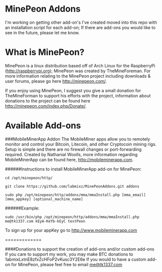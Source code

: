 MinePeon Addons
==============
I'm working on getting other add-on's I've created moved into this repo with an installation script for each add-on; If there are add-ons you would like to see in the future, please let me know.

What is MinePeon?
==============
MinePeon is a linux distribution based off of Arch Linux for the RaspberryPi (http://raspberrypi.org); MinePeon was created by TheMineForeman. For more information relating to the MinePeon project including downloads & user forums, please go here http://minepeon.com/.

If you enjoy using MinePeon, I suggest you give a small donation for TheMineForman to support his efforts with the project, information about donations to the project can be found here http://minepeon.com/index.php/Donate/.


Available Add-ons
==============
###MobileMinerApp Addon
The MobileMiner apps allow you to remotely monitor and control your Bitcoin, Litecoin, and other Cryptocoin mining rigs. Setup is simple and there are no firewall changes or port-forwarding required. Created by Nathanial Woolls, more information regarding MobileMinerApp can be found here, http://mobileminerapp.com. 

######Instructions to install MobileMinerApp add-on for MinePeon:
  
```
cd /opt/minepeon/http/

git clone https://github.com/labmixz/MinePeonAddons.git addons

sudo php /opt/minepeon/http/addons/mma/mmaInstall.php [mma_email] [mma_appkey] [optional_machine_name]
```

######Example:

```sudo /usr/bin/php /opt/minepeon/http/addons/mma/mmaInstall.php me@tk1337.com kEyA-KeYb-kEyC testPeon```


To sign up for your appKey go to http://www.mobileminerapp.com

=============


####Donations to support the creation of add-ons and/or custom add-ons
If you care to support my work, you may make BTC donations to 1abmixLxtnE8zfxZcHFoP2vKusc3Y2E6e
If you would to have a custom add-on for MinePeon, please feel free to email me@tk1337.com
